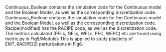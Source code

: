 Continuous_Boolean contains the simulation code for the Continuous model and the Boolean Model, as well as the corresponding discretization code. 
Continuous_Boolean contains the simulation code for the Continuous model and the Boolean Model, as well as the corresponding discretization code.
Racipe(modified) has the RACIPE code, as well as the discretization code.
The metrics calculated (PFLs, NFLs, WFLs, PFC, WFPC) etc are found using metric.py in Fig5/Modules
This is applied to study plasticity of EMT_RACIPE(2) perturbations in Fig6.
